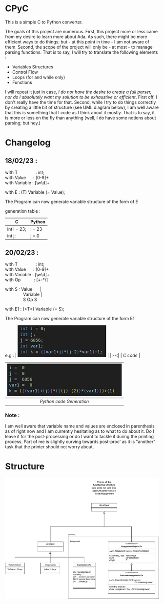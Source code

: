 # CPyC

This is a simple C to Python converter.

The goals of this project are numerous.
First, this project more or less came from my desire to learn more about Ada.
As such, there might be more efficient ways to do things; but - at this point in
time - I am not aware of them.
Second, the scope of the project will only be - at most - to manage parsing
functions. That is to say, I will try to translate the following elements :
- Variables Structures
- Control Flow
- Loops (for and while only)
- Functions

I will repeat it just in case, _I do not have the desire to create a full parser,
nor do I absolutely want my solution to be exhaustive or efficient_. First off,
I don't really have the time for that. Second, while I try to do things correctly
by creating a little bit of structure (see UML diagram below), I am well aware
that this is something that I code as I think about it mostly. That is to say,
it is more or less on the fly than anything (well, I do have some notions about
parsing; but hey.)



# Changelog

## 18/02/23 :

with T&nbsp;&nbsp;&nbsp;&nbsp;&nbsp;&nbsp;&nbsp;&nbsp;&nbsp;&nbsp;&nbsp;&nbsp;&nbsp;&nbsp;&nbsp;: int; \
with Value&nbsp;&nbsp;&nbsp;&nbsp;&nbsp;&nbsp;: [0-9]+ \
with Variable&nbsp;: [\w\d]+

with E : (T) Variable (= Value);

The Program can now generate variable structure of the form of E

generation table :

| C           | Python |
|-------------|--------|
| int i = 23; | i = 23 |
| int j;      | j = 0  |

## 20/02/23 :

with T&nbsp;&nbsp;&nbsp;&nbsp;&nbsp;&nbsp;&nbsp;&nbsp;&nbsp;&nbsp;&nbsp;&nbsp;&nbsp;&nbsp;&nbsp;: int; \
with Value&nbsp;&nbsp;&nbsp;&nbsp;&nbsp;&nbsp;: [0-9]+ \
with Variable&nbsp;: [\w\d]+ \
with Op&nbsp;&nbsp;&nbsp;&nbsp;&nbsp;&nbsp;&nbsp;&nbsp;&nbsp;&nbsp;&nbsp;: [+-*/]

with S : Value&nbsp;&nbsp;&nbsp;&nbsp;&nbsp;&nbsp;| \
&nbsp;&nbsp;&nbsp;&nbsp;&nbsp;&nbsp;&nbsp;&nbsp;&nbsp;&nbsp;&nbsp;&nbsp;&nbsp;&nbsp;&nbsp;Variable | \
&nbsp;&nbsp;&nbsp;&nbsp;&nbsp;&nbsp;&nbsp;&nbsp;&nbsp;&nbsp;&nbsp;&nbsp;&nbsp;&nbsp;&nbsp;S Op S

with E1 : (\<T\>) Variable (= S);

The Program can now generate variable structure of the form E1

e.g :
| ![C code](./doc/C_Variables.png) |
|:--:|
| *C code* |

| ![Python code](./doc/Python_Gen.png) |
|:--:|
| *Python code Generation* |

### Note :
I am well aware that variable name and values are enclosed in parenthesis as of
right now and I am currently hesitating as to what to do about it. Do I leave it
for the post-processing or do I want to tackle it during the printing process.
Part of me is slightly curving towards post-proc' as it is "another" task that
the printer should not worry about.

# Structure

![Structure of the code](./doc/Structure.png)
